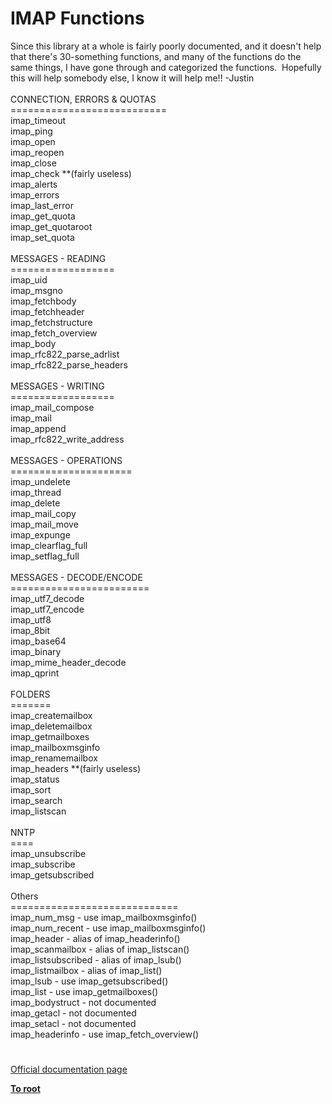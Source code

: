 # IMAP Functions




<div class="phpcode"><span class="html">
Since this library at a whole is fairly poorly documented, and it doesn&apos;t help that there&apos;s 30-something functions, and many of the functions do the same things, I have gone through and categorized the functions.&#xA0; Hopefully this will help somebody else, I know it will help me!! -Justin
<br>
<br>CONNECTION, ERRORS &amp; QUOTAS
<br>===========================
<br>imap_timeout 
<br>imap_ping 
<br>imap_open 
<br>imap_reopen 
<br>imap_close 
<br>imap_check **(fairly useless)
<br>imap_alerts 
<br>imap_errors
<br>imap_last_error 
<br>imap_get_quota 
<br>imap_get_quotaroot 
<br>imap_set_quota 
<br>
<br>MESSAGES - READING
<br>==================
<br>imap_uid 
<br>imap_msgno 
<br>imap_fetchbody 
<br>imap_fetchheader 
<br>imap_fetchstructure 
<br>imap_fetch_overview 
<br>imap_body 
<br>imap_rfc822_parse_adrlist 
<br>imap_rfc822_parse_headers 
<br>
<br>MESSAGES - WRITING
<br>==================
<br>imap_mail_compose 
<br>imap_mail
<br>imap_append 
<br>imap_rfc822_write_address 
<br>
<br>MESSAGES - OPERATIONS
<br>=====================
<br>imap_undelete 
<br>imap_thread
<br>imap_delete 
<br>imap_mail_copy 
<br>imap_mail_move 
<br>imap_expunge 
<br>imap_clearflag_full 
<br>imap_setflag_full 
<br>
<br>MESSAGES - DECODE/ENCODE
<br>========================
<br>imap_utf7_decode 
<br>imap_utf7_encode 
<br>imap_utf8
<br>imap_8bit 
<br>imap_base64 
<br>imap_binary 
<br>imap_mime_header_decode 
<br>imap_qprint 
<br>
<br>FOLDERS
<br>=======
<br>imap_createmailbox 
<br>imap_deletemailbox 
<br>imap_getmailboxes 
<br>imap_mailboxmsginfo 
<br>imap_renamemailbox 
<br>imap_headers **(fairly useless)
<br>imap_status 
<br>imap_sort 
<br>imap_search
<br>imap_listscan
<br>
<br>NNTP
<br>====
<br>imap_unsubscribe 
<br>imap_subscribe 
<br>imap_getsubscribed 
<br>
<br>Others
<br>=============================
<br>imap_num_msg - use imap_mailboxmsginfo()
<br>imap_num_recent - use imap_mailboxmsginfo() 
<br>imap_header - alias of imap_headerinfo()
<br>imap_scanmailbox - alias of imap_listscan()
<br>imap_listsubscribed - alias of imap_lsub()
<br>imap_listmailbox - alias of imap_list()
<br>imap_lsub - use imap_getsubscribed()
<br>imap_list - use imap_getmailboxes()
<br>imap_bodystruct - not documented
<br>imap_getacl - not documented
<br>imap_setacl - not documented
<br>imap_headerinfo - use imap_fetch_overview()</span>
</div>
  

#

[Official documentation page](https://www.php.net/manual/en/ref.imap.php)

**[To root](/README.md)**